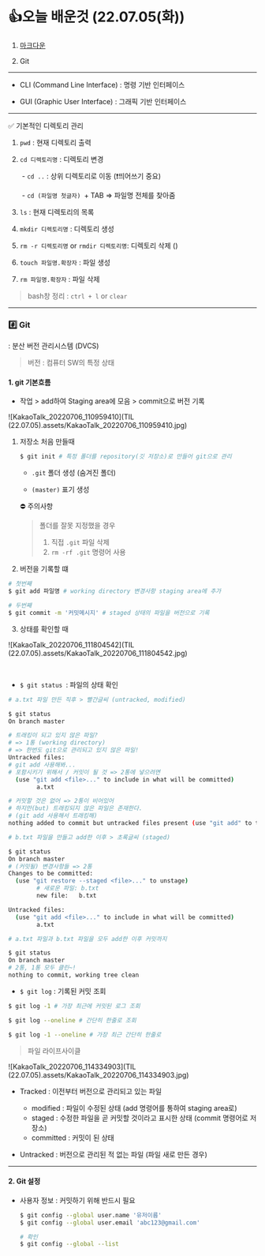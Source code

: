 # 	👍오늘 배운것 (22.07.05(화))

1. [마크다운](./markdown.md)

2. Git

   

---



- CLI (Command Line Interface) : 명령 기반 인터페이스

- GUI (Graphic User Interface) : 그래픽 기반 인터페이스

  

---



✅ 기본적인 디렉토리 관리

1. `pwd` : 현재 디렉토리 출력

2. `cd 디렉토리명` : 디렉토리 변경

   ​	- `cd ..` : 상위 디렉토리로 이동 (❗띄어쓰기 중요)

   ​	- `cd (파일명 첫글자) `+ TAB => 파일명 전체를 찾아줌

3.  `ls` : 현재 디렉토리의 목록

4.  `mkdir 디렉토리명` : 디렉토리 생성

5.  `rm -r 디렉토리명`  or `rmdir 디렉토리명`: 디렉토리 삭제 ()

6. `touch 파일명.확장자` : 파일 생성

7. `rm 파일명.확장자` : 파일 삭제

   

> bash창 정리 : `ctrl + l` or `clear`  



---



### #️⃣ Git

: 분산 버전 관리시스템 (DVCS)

> 버전 : 컴퓨터 SW의 특정 상태



#### 1. git 기본흐름

- 작업 > add하여 Staging area에 모음 > commit으로 버전 기록 

![KakaoTalk_20220706_110959410](TIL (22.07.05).assets/KakaoTalk_20220706_110959410.jpg)



1. 저장소 처음 만들때

   ```bash
   $ git init # 특정 폴더를 repository(깃 저장소)로 만들어 git으로 관리
   ```

   - `.git` 폴더 생성 (숨겨진 폴더)

   - `(master)` 표기 생성 

     

   ⛔ 주의사항

   > 폴더를 잘못 지정했을 경우 
   >
   > 1. 직접 `.git` 파일 삭제 
   > 2. `rm -rf .git` 명령어 사용

   

2.  버전을 기록할 떄

   ```bash
   # 첫번째
   $ git add 파일명 # working directory 변경사항 staging area에 추가
   ```

   ```bash
   # 두번째
   $ git commit -m '커밋메시지' # staged 상태의 파일을 버전으로 기록
   ```
   
   
   
3.  상태를 확인할 때


![KakaoTalk_20220706_111804542](TIL (22.07.05).assets/KakaoTalk_20220706_111804542.jpg)

​	

- `$ git status `:  파일의 상태 확인

```bash
# a.txt 파일 만든 직후 > 빨간글씨 (untracked, modified)

$ git status
On branch master

# 트래킹이 되고 있지 않은 파일?
# => 1통 (working directory)
# => 한번도 git으로 관리되고 있지 않은 파일!
Untracked files:
# git add 사용해봐...
# 포함시키기 위해서 / 커밋이 될 것 => 2통에 넣으려면
  (use "git add <file>..." to include in what will be committed)
        a.txt

# 커밋할 것은 없어 => 2통이 비어있어
# 하지만(but) 트래킹되지 않은 파일은 존재한다. 
# (git add 사용해서 트래킹해)
nothing added to commit but untracked files present (use "git add" to track)
```

```bash
# b.txt 파일을 만들고 add한 이후 > 초록글씨 (staged)

$ git status
On branch master
# (커밋될) 변경사항들 => 2통
Changes to be committed:
  (use "git restore --staged <file>..." to unstage)
  		# 새로운 파일: b.txt
        new file:   b.txt

Untracked files:
  (use "git add <file>..." to include in what will be committed)
        a.txt
```

````bash
# a.txt 파일과 b.txt 파일을 모두 add한 이후 커밋까지

$ git status
On branch master
# 2통, 1통 모두 클린~!
nothing to commit, working tree clean
````



- `$ git log` : 기록된 커밋 조회

```bash
$ git log -1 # 가장 최근에 커밋된 로그 조회

$ git log --oneline # 간단히 한줄로 조회

$ git log -1 --oneline # 가장 최근 간단히 한줄로
```



> 파일 라이프사이클

![KakaoTalk_20220706_114334903](TIL (22.07.05).assets/KakaoTalk_20220706_114334903.jpg)

- Tracked : 이전부터 버전으로 관리되고 있는 파일
  - modified : 파일이 수정된 상태 (add 명령어를 통하여 staging area로)
  - staged : 수정한 파일을 곧 커밋할 것이라고 표시한 상태 (commit 명령어로 저장소) 
  - committed : 커밋이 된 상태

- Untracked : 버전으로 관리된 적 없는 파일 (파일 새로 만든 경우)



---



#### 2. Git 설정

- 사용자 정보 : 커밋하기 위해 반드시 필요

  ```bash
  $ git config --global user.name '유저이름'
  $ git config --global user.email 'abc123@gmail.com'
  
  # 확인
  $ git config --global --list
  ```
  
  
  
  











